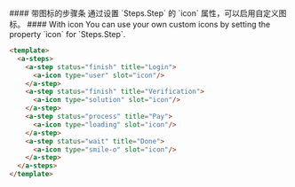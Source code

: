 <cn>
#### 带图标的步骤条
通过设置 `Steps.Step` 的 `icon` 属性，可以启用自定义图标。
</cn>

<us>
#### With icon
You can use your own custom icons by setting the property `icon` for `Steps.Step`.
</us>

```html
<template>
  <a-steps>
    <a-step status="finish" title="Login">
      <a-icon type="user" slot="icon"/>
    </a-step>
    <a-step status="finish" title="Verification">
      <a-icon type="solution" slot="icon"/>
    </a-step>
    <a-step status="process" title="Pay">
      <a-icon type="loading" slot="icon"/>
    </a-step>
    <a-step status="wait" title="Done">
      <a-icon type="smile-o" slot="icon"/>
    </a-step>
  </a-steps>
</template>
```
